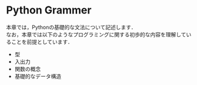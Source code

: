 # Python Grammer
本章では，Pythonの基礎的な文法について記述します．  
なお，本章では以下のようなプログラミングに関する初歩的な内容を理解していることを前提としています．

- 型
- 入出力
- 関数の概念
- 基礎的なデータ構造